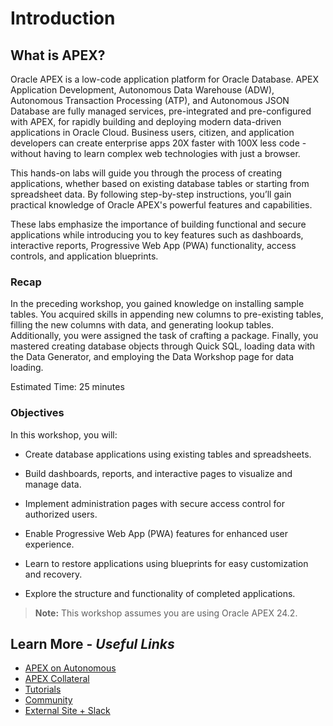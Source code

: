 # Introduction

## **What is APEX?**

Oracle APEX is a low-code application platform for Oracle Database. APEX Application Development, Autonomous Data Warehouse (ADW), Autonomous Transaction Processing (ATP), and Autonomous JSON Database are fully managed services, pre-integrated and pre-configured with APEX, for rapidly building and deploying modern data-driven applications in Oracle Cloud. Business users, citizen, and application developers can create enterprise apps 20X faster with 100X less code - without having to learn complex web technologies with just a browser.

This hands-on labs will guide you through the process of creating applications, whether based on existing database tables or starting from spreadsheet data. By following step-by-step instructions, you’ll gain practical knowledge of Oracle APEX's powerful features and capabilities.

These labs emphasize the importance of building functional and secure applications while introducing you to key features such as dashboards, interactive reports, Progressive Web App (PWA) functionality, access controls, and application blueprints.

### Recap

In the preceding workshop, you gained knowledge on installing sample tables. You acquired skills in appending new columns to pre-existing tables, filling the new columns with data, and generating lookup tables. Additionally, you were assigned the task of crafting a package. Finally, you mastered creating database objects through Quick SQL, loading data with the Data Generator, and employing the Data Workshop page for data loading.

Estimated Time: 25 minutes

### Objectives

In this workshop, you will:

- Create database applications using existing tables and spreadsheets.

- Build dashboards, reports, and interactive pages to visualize and manage data.

- Implement administration pages with secure access control for authorized users.

- Enable Progressive Web App (PWA) features for enhanced user experience.

- Learn to restore applications using blueprints for easy customization and recovery.

- Explore the structure and functionality of completed applications.

> **Note:** This workshop assumes you are using Oracle APEX 24.2.

## Learn More - *Useful Links*

- [APEX on Autonomous](https://apex.oracle.com/autonomous)
- [APEX Collateral](https://www.oracle.com/database/technologies/appdev/apex/collateral.html)
- [Tutorials](https://apex.oracle.com/en/learn/tutorials)
- [Community](https://apex.oracle.com/community)
- [External Site + Slack](http://apex.world)
